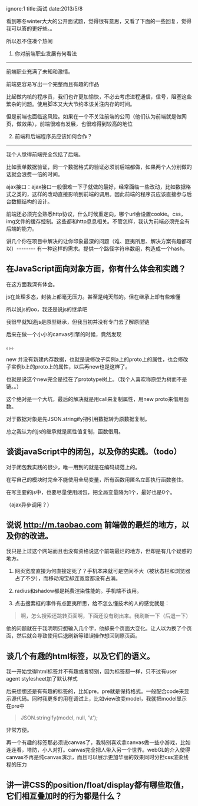 ignore:1
title:面试
date:2013/5/8

看到寒冬winter大大的公开面试题，觉得很有意思，又看了下面的一些回复，觉得我可以答的更好些。。

所以忍不住凑个热闹

1. 你对前端职业发展有何看法
---------
前端职业充满了未知和激情。

前端更容易写出一个完整而且有趣的作品

比起做内核的程序员，我们也许更加愉快，不必去考虑进程通信，信号，阻塞这些繁杂的问题。使用脚本又大大节约本该关注内存的时间。

但是前端也面临这风险。如果在一个不关注前端的公司（他们认为前端就是做网页，做效果），前端很难有发展，也很难得到较高的地位

2. 前端和后端程序员应该如何合作？
------------
我个人觉得前端完全包括了后端。

比如表单数据验证，同一个数据格式的验证必须前后端都做，如果两个人分别做的话就会浪费一倍的时间。

ajax接口：ajax接口一般很难一下子就做的最好，经常面临一些改动，比如数据格式之类的，这样的改动直接影响到前端的调用。因此前端的程序员应该直接参与后台数据结构的设计。

前端还必须完全熟悉http协议，什么时候重定向，哪个url会设置cookie。css，img文件的缓存控制。这些都和http息息相关。不管怎样，我认为前端必须完全有后端的能力。

讲几个你在项目中解决的让你印象最深的问题（难、匪夷所思、解决方案有趣都可以）--------
有一种这样的需求。提供一个路径字符串数组，构造成一个hash。

在JavaScript面向对象方面，你有什么体会和实践？
-------------
在这方面我深有体会。

js在处理多态，封装上都毫无压力。甚至是纯天然的。但在继承上却有些难懂

所以说js的oo，我还是说js的继承吧

我很早就知道js是原型继承，但我当初并没有专门去了解原型链

后来在做一个小小的canvas引擎的时候，竟然发现

。。。

new 并没有新建内存数据，也就是说修改子实例a上的proto上的属性，也会修改子实例b上的proto上的属性，以后再new也是这样了。

也就是说这个new完全是挂在了prototype树上。（我个人喜欢称原型为树而不是链。。）

这个绝对是一个大坑，最后的解决就是用call来复制属性，用new proto来借用函数。

对于数据对象是先JSON.stringify把引用数据转为原数据复制。

总之我认为的js的继承就是属性值复制，函数借用。

谈谈javaScript中的闭包，以及你的实践。（todo）
----------------
对于闭包我实践的很少，唯一用到的就是在编码规范上的。

在写自己的模块时完全不能使用全局变量，所有函数用匿名立即执行函数套住。

在写主要的js中，也要尽量使用闭包，把全局变量降为1个，最好也是0个。

（ajax异步调用？）

说说 http://m.taobao.com 前端做的最烂的地方，以及你的改进。
---------
我只是上过这个网站而且也没有资格说这个前端最烂的地方，但却是有几个疑惑的地方。

1. 网页宽度直接为何直接定死了？手机本来就可是空间不大（被状态栏和浏览器占了不少），而移动淘宝却连宽度都没有占满。

2. radius和shadow都是耗费渲染性能的。手机端不该用。

3. 点击搜索框的事件有点匪夷所思，给不怎么懂技术的人的感觉就是：

 >啊，怎么搜索还跳转页面啊，下面还没有刷出来。我刷新一下（后退一下）

 他的问题就在于我明明只想输入几个字，他却来个页面大变化。让人以为换了个页面，然后就会导致使用后退刷新等错误操作想回到原页面。

 谈几个有趣的html标签，以及它们的语义。
 -------------
 我一开始觉得html标签并不有趣或者特别，因为标签都一样，只不过有user agent stylesheet加了默认样式

 后来想想还是有有趣的标签的，比如pre。pre就是保持格式。一般配合code来显示源代码。同时我更多的用在调试上，比如view改变model，我就把model显示在pre中

  >JSON.stringify(model, null, '\t');

 非常方便。

 再一个有趣的标签那必须说canvas了，我特别喜欢拿canvas做一些小游戏，比如连连看，塔防，小人对打。canvas完全把人带入另一个世界。webGL的介入使得canvas不再是纯canvas演示，而且可以展示更加华丽的效果同时分担css渲染线程的压力

 讲一讲CSS的position/float/display都有哪些取值，它们相互叠加时的行为都是什么？
 -----------





